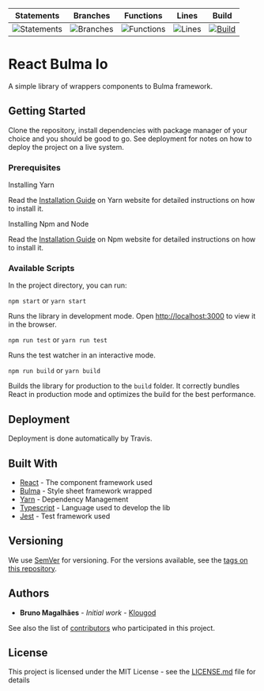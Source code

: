 | Statements                                    | Branches                                  | Functions                                   | Lines                               | Build                                                                                                                    |
| --------------------------------------------- | ----------------------------------------- | ------------------------------------------- | ----------------------------------- | ------------------------------------------------------------------------------------------------------------------------ |
| ![Statements](#statements# 'Make me better!') | ![Branches](#branches# 'Make me better!') | ![Functions](#functions# 'Make me better!') | ![Lines](#lines# 'Make me better!') | [![Build](https://travis-ci.org/klougod/react-bulma-io.svg?branch=master)](https://travis-ci.org/klougod/react-bulma-io) |

# React Bulma Io

A simple library of wrappers components to Bulma framework.

## Getting Started

Clone the repository, install dependencies with package manager of your choice and you should be good to go. See deployment for notes on how to deploy the project on a live system.

### Prerequisites

Installing Yarn

Read the [Installation Guide](https://yarnpkg.com/en/docs/install) on Yarn website for detailed instructions on how to install it.

Installing Npm and Node

Read the [Installation Guide](https://docs.npmjs.com/downloading-and-installing-node-js-and-npm) on Npm website for detailed instructions on how to install it.

### Available Scripts

In the project directory, you can run:

`npm start` or `yarn start`

Runs the library in development mode. Open [http://localhost:3000](http://localhost:3000) to view it in the browser.

`npm run test` or `yarn run test`

Runs the test watcher in an interactive mode.

`npm run build` or `yarn build`

Builds the library for production to the `build` folder.
It correctly bundles React in production mode and optimizes the build for the best performance.

## Deployment

Deployment is done automatically by Travis.

## Built With

- [React](https://reactjs.org/docs/) - The component framework used
- [Bulma](https://bulma.io/documentation/) - Style sheet framework wrapped
- [Yarn](https://classic.yarnpkg.com/en/docs/) - Dependency Management
- [Typescript](https://www.typescriptlang.org/docs/) - Language used to develop the lib
- [Jest](https://rometools.github.io/rome/) - Test framework used

## Versioning

We use [SemVer](http://semver.org/) for versioning. For the versions available, see the [tags on this repository](https://github.com/klougod/react-bulma-io/tags).

## Authors

- **Bruno Magalhães** - _Initial work_ - [Klougod](https://github.com/klougod)

See also the list of [contributors](https://github.com/klougod/react-bulma-io/contributors) who participated in this project.

## License

This project is licensed under the MIT License - see the [LICENSE.md](LICENSE.md) file for details
